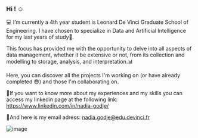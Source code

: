 ### Hi ! ☺️

<!--
**NadiaKlos/NadiaKlos** is a ✨ _special_ ✨ repository because its `README.md` (this file) appears on your GitHub profile.

Here are some ideas to get you started:

- 
- 🌱 I’m currently learning ...
- 👯 I’m looking to collaborate on ...
- 🤔 I’m looking for help with ...
- 💬 Ask me about ...
- 📫 How to reach me: ...
- 😄 Pronouns: ...
- ⚡ Fun fact: ...
-->

💻 I’m currently a 4th year student is Leonard De Vinci Graduate School of Engineering. I have chosen to specialize in Data and Artificial 
Intelligence for my last years of study🚀.

This focus has provided me with the opportunity to delve into all aspects of data management, whether it be extensive or not, from its 
collection and modelling to storage, analysis, and interpretation.📊

Here, you can discover all the projects I'm working on (or have already completed 😎) and those I'm collaborating on.

🔎If you want to know more about my experiences and my skills you can access my linkedin page at the following link: https://www.linkedin.com/in/nadia-godje/

📧And here is my email adress: nadia.godje@edu.devinci.fr

![image](https://github.com/NadiaKlos/NadiaKlos/assets/117841779/3214dcba-1204-43dc-ac2d-dfcb030b9a6d)

